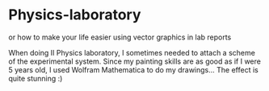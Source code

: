 # Physics-laboratory
or how to make your life easier using vector graphics in lab reports

When doing II Physics laboratory, I sometimes needed to attach a scheme of the experimental system. 
Since my painting skills are as good as if I were 5 years old, I used Wolfram Mathematica to do my drawings...
The effect is quite stunning :) 
